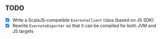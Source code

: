 ## TODO

- [x] Write a ScalaJS-compatible `EvernoteClient` class (based on JS SDK)
- [x] Rewrite `EvernoteExporter` so that it can be compiled for both JVM and JS targets
